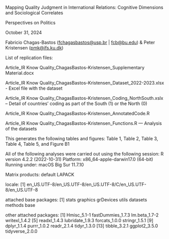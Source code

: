 Mapping Quality Judgment in International Relations: Cognitive Dimensions and Sociological Correlates

Perspectives on Politics

October 31, 2024

Fabricio Chagas-Bastos (fchagasbastos@usp.br | fcb@bu.edu) & Peter Kristensen (pmk@ifs.ku.dk)

List of replication files:

Article_IR Know Quality_ChagasBastos-Kristensen_Supplementary Material.docx

Article_IR Know Quality_ChagasBastos-Kristensen_Dataset_2022-2023.xlsx - Excel file with the dataset

Article_IR Know Quality_ChagasBastos-Kristensen_Coding_NorthSouth.xslx – Detail of countries’ coding as part of the South (1) or the North (0)

Article_IR Know Quality_ChagasBastos-Kristensen_AnnotatedCode.R

Article_IR Know Quality_ChagasBastos-Kristensen_Functions.R — Analysis of the datasets

This generates the following tables and figures: Table 1, Table 2, Table 3, Table 4, Table 5, and Figure B1

All of the following analyses were carried out using the following session: R version 4.2.2 (2022-10-31) Platform: x86_64-apple-darwin17.0 (64-bit) Running under: macOS Big Sur 11.7.10

Matrix products: default LAPACK

locale:
[1] en_US.UTF-8/en_US.UTF-8/en_US.UTF-8/C/en_US.UTF-8/en_US.UTF-8

attached base packages:
[1] stats graphics grDevices utils datasets methods base

other attached packages:
[1] Hmisc_5.1-1 fastDummies_1.7.3 lm.beta_1.7-2 writexl_1.4.2
[5] readxl_1.4.3 lubridate_1.9.3 forcats_1.0.0 stringr_1.5.1
[9] dplyr_1.1.4 purrr_1.0.2 readr_2.1.4 tidyr_1.3.0
[13] tibble_3.2.1 ggplot2_3.5.0 tidyverse_2.0.0
